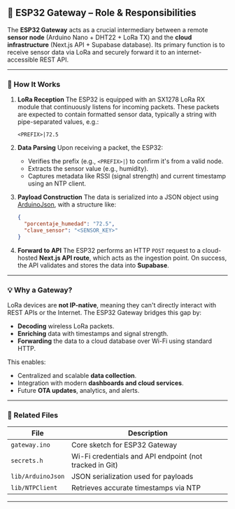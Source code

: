 ## 📡 ESP32 Gateway – Role & Responsibilities

The **ESP32 Gateway** acts as a crucial intermediary between a remote **sensor node** (Arduino Nano + DHT22 + LoRa TX) and the **cloud infrastructure** (Next.js API + Supabase database). Its primary function is to receive sensor data via LoRa and securely forward it to an internet-accessible REST API.

---

### 🔧 How It Works

1. **LoRa Reception**
   The ESP32 is equipped with an SX1278 LoRa RX module that continuously listens for incoming packets. These packets are expected to contain formatted sensor data, typically a string with pipe-separated values, e.g.:

   ```
   <PREFIX>|72.5
   ```

2. **Data Parsing**
   Upon receiving a packet, the ESP32:

   * Verifies the prefix (e.g., `<PREFIX>|`) to confirm it's from a valid node.
   * Extracts the sensor value (e.g., humidity).
   * Captures metadata like RSSI (signal strength) and current timestamp using an NTP client.

3. **Payload Construction**
   The data is serialized into a JSON object using [ArduinoJson](https://arduinojson.org/), with a structure like:

   ```json
   {
     "porcentaje_humedad": "72.5",
     "clave_sensor": "<SENSOR_KEY>"
   }
   ```

4. **Forward to API**
   The ESP32 performs an HTTP `POST` request to a cloud-hosted **Next.js API route**, which acts as the ingestion point. On success, the API validates and stores the data into **Supabase**.

---

### 💡 Why a Gateway?

LoRa devices are **not IP-native**, meaning they can't directly interact with REST APIs or the Internet. The ESP32 Gateway bridges this gap by:

* **Decoding** wireless LoRa packets.
* **Enriching** data with timestamps and signal strength.
* **Forwarding** the data to a cloud database over Wi-Fi using standard HTTP.

This enables:

* Centralized and scalable **data collection**.
* Integration with modern **dashboards and cloud services**.
* Future **OTA updates**, analytics, and alerts.

---

### 📁 Related Files

| File              | Description                                             |
| ----------------- | ------------------------------------------------------- |
| `gateway.ino`     | Core sketch for ESP32 Gateway                           |
| `secrets.h`       | Wi-Fi credentials and API endpoint (not tracked in Git) |
| `lib/ArduinoJson` | JSON serialization used for payloads                    |
| `lib/NTPClient`   | Retrieves accurate timestamps via NTP                   |

---



